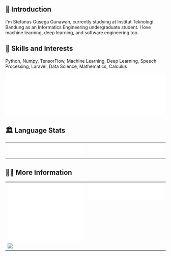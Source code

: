 ## 💬 Introduction
I'm Stefanus Gusega Gunawan, currently studying at Institut Teknologi Bandung as an Informatics Engineering undergraduate student. I love machine learning, deep learning, and software engineering too.

## 🌱 Skills and Interests
Python, Numpy, TensorFlow, Machine Learning, Deep Learning, Speech Processing, Laravel, Data Science, Mathematics, Calculus

![Topics](/metrics.plugin.topics.svg)

## 🏛️ Language Stats
<table>
    <tr>
        <td valign="top"><img src="metrics.plugin.languages.indepth.svg"/></td>
        <td valign="top"><img src="metrics.plugin.languages.recent.svg"/></td>
    </tr>
</table>

## 💁‍♂️ More Information
<table>
    <tr>
        <td valign="top"><img src="github-metrics.svg"/></td>
        <td valign="top"><img src="metrics.plugin.habits.facts.svg"/></td>
    </tr>
    <tr>
        <td valign="top" colspan=2><img src='https://github-profile-trophy.vercel.app/?username=stefanusgusega&theme=onedark'></td>
    </tr>
</table>
